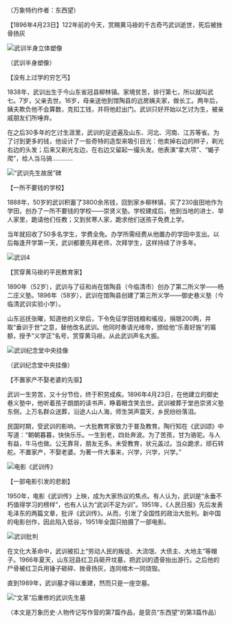 （万象特约作者：东西望）

【1896年4月23日】122年前的今天，赏赐黄马褂的千古奇丐武训逝世，死后被挫骨扬灰

![武训半身立体塑像](武训半身立体塑像.jpg)

（武训半身塑像）

【没有上过学的穷乞丐】

1838年，武训出生于今山东省冠县柳林镇。家境贫苦，排行第七，所以就叫武七。7岁，父亲去世。16岁，母亲送他到馆陶县的远房姨夫家，做长工。两年后，姨夫欺负他不会算数，克扣工钱，并将他赶出门。武训只好开始以乞讨为生，被亲戚朋友们所唾弃。

在之后30多年的乞讨生涯里，武训的足迹遍及山东、河北、河南、江苏等省。为了讨到更多的钱，他设计了一些奇特的造型来吸引目光：他卖掉右边的辫子，剃光右边的头发；后来又剃光左边，在右边又留起一撮头发。他表演“拿大项”、“蝎子爬”，给人当马骑…………

![“武训先生故居”碑](“武训先生故居”碑.jpg)

【一所不要钱的学校】

1888年，50岁的武训积蓄了3800余吊钱，回到家乡柳林镇，买了230亩田地作为学田，创办了一所不要钱的学校——崇贤义塾。学校建成后，他到当地的进士、举人家里，跪请他们任教；又到贫寒人家，跪求他们送孩子免费上学。

当年就招收了50多名学生，学费全免。办学所需经费从他置办的学田中支出。以后每逢开学第一天，武训都要先拜老师，次拜学生，这样持续了许多年。

![武训4](武训4.jpeg)

【赏穿黄马褂的平民教育家】

1890年（52岁），武训与了征和尚在馆陶县（今临清市）创办了第二所义学——杨二庄义塾。1896年（58岁），武训在馆陶县创建了第三所义学——御史巷义塾（今临清武训实验小学）。

山东巡抚张曜，知道他的义举后，下令免征学田钱粮和徭役，捐银200两，并取“垂训于世”之意，替他改名武训。他同时奏请光绪帝，颁给他“乐善好施”的匾额，授予“义学正”名号，赏穿黄马褂。从此武训声名大振。

![武训纪念堂中央挂像](武训纪念堂中央挂像.jpg)

（武训纪念堂中央挂像）

【不置家产不娶老婆的先驱】

武训一生劳苦，又十分节俭，终于积劳成疾。1896年4月23日，在他建立的御史巷义塾中，他听着孩子朗朗的读书声，睁着眼含笑去世。武训被葬于堂邑崇贤义塾东侧，上万名群众送葬，沿途人山人海，师生哭声震天，乡民纷纷落泪。

民国时期，受武训的影响，一大批教育家致力于普及教育。陶行知在《武训颂》中写道：“朝朝暮暮，快快乐乐。一生到老，四处奔波。为了苦孩，甘为骆驼。与人有益，牛马也做。公无靠背，朋友无多。未受教育，状元盖过。当众跪求，顽石转舵。不置家产，不娶老婆。为著一件大事来，兴学，兴学，兴学。”

![电影《武训传》](电影《武训传》.jpg)

【一部电影引发的悲剧】

1950年，电影《武训传》上映，成为大家热议的焦点。有人认为，武训是“永垂不朽值得学习的榜样”，也有人认为“武训不足为训”。1951年，《人民日报》先后发表毛泽东的两篇文章，批评《武训传》。从而，引发了全国性的政治大批判。新中国的电影创作，因此陷入低谷，1951年全国只拍摄了一部电影。

![武训批判](武训批判.jpeg)

在文化大革命中，武训被扣上“劳动人民的叛徒、大流氓、大债主、大地主”等帽子。1966年夏天，山东冠县红卫兵砸开坟墓，把武训的遗骨抬出游行。之后他的尸骨被红卫兵用锤子砸碎、挫骨扬灰，连同棺木一同烧毁。

直到1989年，武训墓才得以重建，然而只是一座空墓。

![“文革”后重修的武训先生墓](“文革”后重修的武训先生墓.jpg)

（本文是万象历史·人物传记写作营的第7篇作品，是营员“东西望”的第3篇作品）

